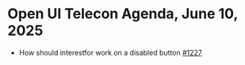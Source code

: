 Open UI Telecon Agenda, June 10, 2025
===================================
 * How should interestfor work on a disabled button [#1227](https://github.com/openui/open-ui/issues/1227)

